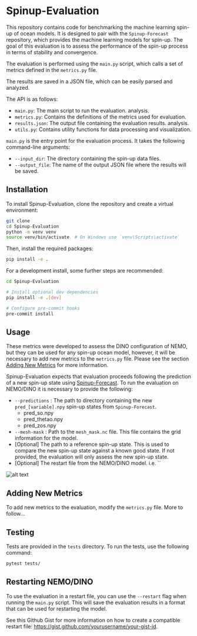 # Spinup-Evaluation

This repository contains code for benchmarking the machine learning spin-up of ocean models. It is designed to pair with the `Spinup-Forecast` repository, which provides the machine learning models for spin-up. The goal of this evaluation is to assess the performance of the spin-up process in terms of stability and convergence.

The evaluation is performed using the `main.py` script, which calls a set of metrics defined in the `metrics.py` file. 

The results are saved in a JSON file, which can be easily parsed and analyzed.

The API is as follows:

- `main.py`: The main script to run the evaluation.
analysis.
- `metrics.py`: Contains the definitions of the metrics used for evaluation.
- `results.json`: The output file containing the evaluation results.
analysis.
- `utils.py`: Contains utility functions for data processing and visualization.

`main.py` is the entry point for the evaluation process. It takes the following command-line arguments:
- `--input_dir`: The directory containing the spin-up data files.
- `--output_file`: The name of the output JSON file where the results will be saved.


## Installation
To install Spinup-Evaluation, clone the repository and create a virtual environment:
```bash
git clone
cd Spinup-Evaluation
python -m venv venv
source venv/bin/activate  # On Windows use `venv\Scripts\activate`
```

Then, install the required packages:

```bash
pip install -e .
```
For a development install, some further steps are recommended:

```sh
cd Spinup-Evaluation

# Install optional dev dependencies
pip install -e .[dev]

# Configure pre-commit hooks
pre-commit install
```

## Usage

These metrics were developed to assess the DINO configuration of NEMO, but they can be used for any spin-up ocean model, however, it will be necessary to add new metrics to the `metrics.py` file. Please see the section [Adding New Metrics](#adding-new-metrics) for more information.

Spinup-Evaluation expects that evaluation proceeds following the prediction of a new spin-up state using [Spinup-Forecast](https://github.com/m2lines/Spinup-Forecast). 
To run the evaluation on NEMO/DINO it is necessary to provide the following:

* `--predictions` : The path to directory containing the new `pred_[variable].npy` spin-up states from `Spinup-Forecast`.
    - pred_so.npy
    - pred_thetao.npy
    - pred_zos.npy
* `--mesh-mask` : Path to the `mesh_mask.nc` file. This file contains the grid information for the model.
* [Optional] The path to a reference spin-up state. This is used to compare the new spin-up state against a known good state. If not provided, the evaluation will only assess the new spin-up state.
* [Optional] The restart file from the NEMO/DINO model. 
    i.e. ``

![alt text](image.png)

## Adding New Metrics
To add new metrics to the evaluation, modify the `metrics.py` file. More to follow...

## Testing

Tests are provided in the `tests` directory. To run the tests, use the following command:

```bash
pytest tests/
```

## Restarting NEMO/DINO

To use the evaluation in a restart file, you can use the `--restart` flag when running the `main.py` script. This will save the evaluation results in a format that can be used for restarting the model.

See this Github Gist for more information on how to create a compatible restart file: https://gist.github.com/yourusername/your-gist-id. 
